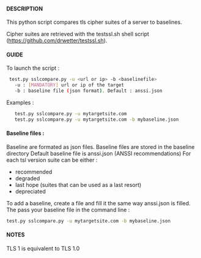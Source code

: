 #### DESCRIPTION
This python script compares tls cipher suites of a server to baselines.

Cipher suites are retrieved with the testssl.sh shell script (https://github.com/drwetter/testssl.sh).


#### GUIDE 
To launch the script :

```sh
 test.py sslcompare.py -u <url or ip> -b <baselinefile>
   -u : [MANDATORY] url or ip of the target
   -b : baseline file (json format). Default : anssi.json
```
   
Examples :
```sh
   test.py sslcompare.py -u mytargetsite.com 
   test.py sslcompare.py -u mytargetsite.com -b mybaseline.json
```
#### Baseline files :

Baseline are formated as json files.
Baseline files are stored in the baseline directory
Default baseline file is anssi.json (ANSSI recommendations)
For each tsl version suite can be either :
- recommended
- degraded
- last hope (suites that can be used as a last resort)
- depreciated

To add a baseline, create a file and fill it the same way
anssi.json is filled.
The pass your baseline file in the command line :
```sh
test.py sslcompare.py -u mytargetsite.com -b mybaseline.json
```

   
#### NOTES 

TLS 1 is equivalent to TLS 1.0

